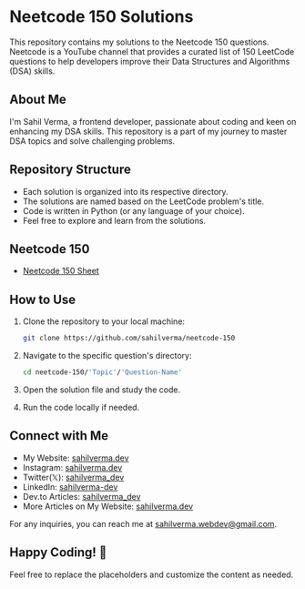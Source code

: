 # Neetcode 150 Solutions

This repository contains my solutions to the Neetcode 150 questions. Neetcode is a YouTube channel that provides a curated list of 150 LeetCode questions to help developers improve their Data Structures and Algorithms (DSA) skills.

## About Me

I'm Sahil Verma, a frontend developer, passionate about coding and keen on enhancing my DSA skills. This repository is a part of my journey to master DSA topics and solve challenging problems.

## Repository Structure

- Each solution is organized into its respective directory.
- The solutions are named based on the LeetCode problem's title.
- Code is written in Python (or any language of your choice).
- Feel free to explore and learn from the solutions.

## Neetcode 150

- [Neetcode 150 Sheet](https://neetcode.io/roadmap)

## How to Use

1. Clone the repository to your local machine:

   ```bash
   git clone https://github.com/sahilverma/neetcode-150
   ```

2. Navigate to the specific question's directory:

   ```bash
   cd neetcode-150/'Topic'/'Question-Name'
   ```

3. Open the solution file and study the code.

4. Run the code locally if needed.

## Connect with Me

- My Website: [sahilverma.dev](https://sahilverma.dev)
- Instagram: [sahilverma.dev](https://instagram.com/sahilverma.dev)
- Twitter(𝕏): [sahilverma_dev](https://twitter.com/sahilverma_dev)
- LinkedIn: [sahilverma-dev](https://www.linkedin.com/in/sahilverma-dev/)
- Dev.to Articles: [sahilverma_dev](https://dev.to/sahilverma_dev)
- More Articles on My Website: [sahilverma.dev](https://dev.to/sahilverma_dev)

For any inquiries, you can reach me at sahilverma.webdev@gmail.com.

## Happy Coding! 🚀

Feel free to replace the placeholders and customize the content as needed.
